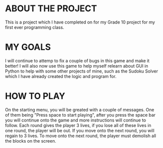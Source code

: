 # ABOUT THE PROJECT
This is a project which I have completed on for my Grade 10 project for my first ever programming class.
# MY GOALS
I will continue to attemp to fix a couple of bugs in this game and make it better! I will also now use this game to help myself relearn about GUI in Python to help with some other projects of mine, such as the Sudoku Solver which I have already created the logic and program for.
# HOW TO PLAY
On the starting menu, you will be greated with a couple of messages. One of them being "Press space to start playing", after you press the space bar you will continue onto the game and more instructions will continue to follow.
Each round gives the player 3 lives, if you lose all of these lives in one round, the player will be out. If you move onto the next round, you will regain to 3 lives. To move onto the next round, the player must demolish all the blocks on the screen. 
